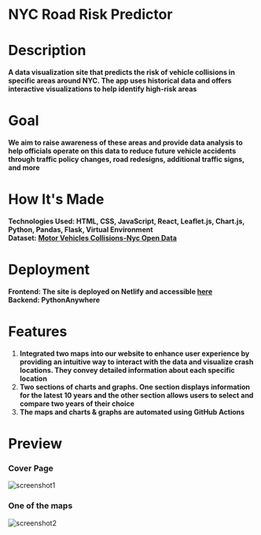 # NYC Road Risk Predictor

# Description
**A data visualization site that predicts the risk of vehicle collisions in specific areas around NYC. The app uses historical data and offers interactive visualizations to help identify high-risk areas**

# Goal
**We aim to raise awareness of these areas and provide data analysis to help officials operate on this data to reduce future vehicle accidents through traffic policy changes, road redesigns, additional traffic signs, and more**

# How It's Made
**Technologies Used: HTML, CSS, JavaScript, React, Leaflet.js, Chart.js, Python, Pandas, Flask, Virtual Environment** <br />
**Dataset: [Motor Vehicles Collisions-Nyc Open Data](https://data.cityofnewyork.us/Public-Safety/Motor-Vehicle-Collisions-Crashes/h9gi-nx95/about_data)**

# Deployment
**Frontend: The site is deployed on Netlify and accessible [here](https://rad-unicorn-c6a72d.netlify.app/)** <br />
**Backend: PythonAnywhere**

# Features
1. **Integrated two maps into our website to enhance user experience by providing an intuitive way to interact with the data and visualize crash locations. They convey detailed information about each specific location**
2. **Two sections of charts and graphs. One section displays information for the latest 10 years and the other section allows users to select and compare two years of their choice**
3. **The maps and charts & graphs are automated using GitHub Actions**

# Preview
### Cover Page
![screenshot1](front-end/src/images/preview_ss_1.png)
### One of the maps
![screenshot2](front-end/src/images/preview_ss_2.png)
